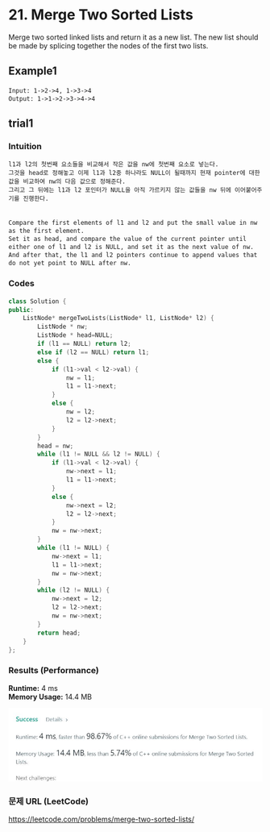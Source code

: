 # 21. Merge Two Sorted Lists
Merge two sorted linked lists and return it as a new list. The new list should be made by splicing together the nodes of the first two lists.  

## Example1

```
Input: 1->2->4, 1->3->4
Output: 1->1->2->3->4->4
```

## trial1
### Intuition
```
l1과 l2의 첫번째 요소들을 비교해서 작은 값을 nw에 첫번째 요소로 넣는다.
그것을 head로 정해놓고 이제 l1과 l2중 하나라도 NULL이 될때까지 현재 pointer에 대한 값을 비교하여 nw의 다음 값으로 정해준다.
그리고 그 뒤에는 l1과 l2 포인터가 NULL을 아직 가르키지 않는 값들을 nw 뒤에 이어붙어주기를 진행한다.


Compare the first elements of l1 and l2 and put the small value in nw as the first element.
Set it as head, and compare the value of the current pointer until either one of l1 and l2 is NULL, and set it as the next value of nw.
And after that, the l1 and l2 pointers continue to append values ​​that do not yet point to NULL after nw.
```
### Codes  
```cpp
class Solution {
public:
    ListNode* mergeTwoLists(ListNode* l1, ListNode* l2) {
        ListNode * nw;
        ListNode * head=NULL;
        if (l1 == NULL) return l2;
        else if (l2 == NULL) return l1;
        else {
            if (l1->val < l2->val) {
                nw = l1;
                l1 = l1->next;
            }
            else {
                nw = l2;
                l2 = l2->next;
            }
        }
        head = nw;
        while (l1 != NULL && l2 != NULL) {
            if (l1->val < l2->val) {
                nw->next = l1;
                l1 = l1->next;
            }
            else {
                nw->next = l2;
                l2 = l2->next;
            }
            nw = nw->next;
        }
        while (l1 != NULL) {
            nw->next = l1;
            l1 = l1->next;
            nw = nw->next;
        }
        while (l2 != NULL) {
            nw->next = l2;
            l2 = l2->next;
            nw = nw->next;
        }
        return head;
    }
};
```

### Results (Performance)  
**Runtime:**  4 ms  
**Memory Usage:** 	14.4 MB  


<p align="center"> 
<img src="./capture.JPG">
</p>



### 문제 URL (LeetCode)  
https://leetcode.com/problems/merge-two-sorted-lists/